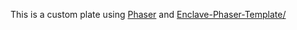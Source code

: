 This is a custom plate using [Phaser](http://phaser.io/) and  [Enclave-Phaser-Template/](http://enclavegames.github.io/Enclave-Phaser-Template/)
